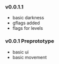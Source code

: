 ### v0.0.1.1 
- basic darkness
- gflags added
- flags for levels

### v0.0.1 Preprototype
- basic ui
- basic movement
